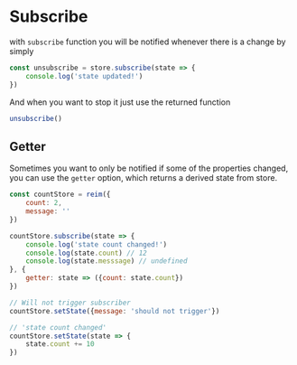 # Subscribe

with `subscribe` function you will be notified whenever there is a change by simply

```javascript
const unsubscribe = store.subscribe(state => {
    console.log('state updated!')
})
```

And when you want to stop it just use the returned function

```javascript
unsubscribe()
```

## Getter

Sometimes you want to only be notified if some of the properties changed, you can use the `getter` option, which returns a derived state from store.

```javascript
const countStore = reim({
    count: 2,
    message: ''
})

countStore.subscribe(state => {
    console.log('state count changed!')
    console.log(state.count) // 12
    console.log(state.messsage) // undefined
}, {
    getter: state => ({count: state.count})
})

// Will not trigger subscriber
countStore.setState({message: 'should not trigger'})

// 'state count changed'
countStore.setState(state => {
    state.count += 10
})
```

